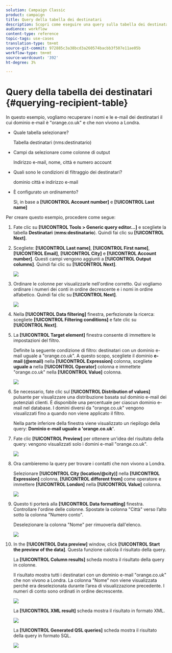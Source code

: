 ```yaml
---
solution: Campaign Classic
product: campaign
title: Query della tabella dei destinatari
description: Scopri come eseguire una query sulla tabella dei destinatari
audience: workflow
content-type: reference
topic-tags: use-cases
translation-type: tm+mt
source-git-commit: 972885c3a38bcd3a260574bacbb3f507e11ae05b
workflow-type: tm+mt
source-wordcount: '392'
ht-degree: 3%

---
```



# Query della tabella dei destinatari {#querying-recipient-table}

In questo esempio, vogliamo recuperare i nomi e le e-mail dei destinatari il cui dominio e-mail è &quot;orange.co.uk&quot; e che non vivono a Londra.

* Quale tabella selezionare?

   Tabella destinatari (nms:destinatario)

* Campi da selezionare come colonne di output

   Indirizzo e-mail, nome, città e numero account

* Quali sono le condizioni di filtraggio dei destinatari?

   dominio città e indirizzo e-mail

* È configurato un ordinamento?

   Sì, in base a **[!UICONTROL Account number]** e **[!UICONTROL Last name]**

Per creare questo esempio, procedere come segue:

1. Fate clic su **[!UICONTROL Tools > Generic query editor...]** e scegliete la tabella **Destinatari** (**mms:destinatario**). Quindi fai clic su **[!UICONTROL Next]**.
1. Scegliete: **[!UICONTROL Last name]**, **[!UICONTROL First name]**, **[!UICONTROL Email]**, **[!UICONTROL City]** e **[!UICONTROL Account number]**. Questi campi vengono aggiunti a **[!UICONTROL Output columns]**. Quindi fai clic su **[!UICONTROL Next]**.

   ![](assets/query_editor_03.png)

1. Ordinare le colonne per visualizzarle nell&#39;ordine corretto. Qui vogliamo ordinare i numeri dei conti in ordine decrescente e i nomi in ordine alfabetico. Quindi fai clic su **[!UICONTROL Next]**.

   ![](assets/query_editor_04.png)

1. Nella **[!UICONTROL Data filtering]** finestra, perfezionate la ricerca: scegliete **[!UICONTROL Filtering conditions]** e fate clic su **[!UICONTROL Next]**.
1. La **[!UICONTROL Target element]** finestra consente di immettere le impostazioni del filtro.

   Definite la seguente condizione di filtro: destinatari con un dominio e-mail uguale a &quot;orange.co.uk&quot;. A questo scopo, scegliete il dominio **e-mail (@email)** nella **[!UICONTROL Expression]** colonna, scegliete **uguale a** nella **[!UICONTROL Operator]** colonna e immettete &quot;orange.co.uk&quot; nella **[!UICONTROL Value]** colonna.

   ![](assets/query_editor_05.png)

1. Se necessario, fate clic sul **[!UICONTROL Distribution of values]** pulsante per visualizzare una distribuzione basata sul dominio e-mail dei potenziali clienti. È disponibile una percentuale per ciascun dominio e-mail nel database. I domini diversi da &quot;orange.co.uk&quot; vengono visualizzati fino a quando non viene applicato il filtro.

   Nella parte inferiore della finestra viene visualizzato un riepilogo della query: **Dominio e-mail uguale a &#39;orange.co.uk&#39;**.

1. Fate clic **[!UICONTROL Preview]** per ottenere un&#39;idea del risultato della query: vengono visualizzati solo i domini e-mail &quot;orange.co.uk&quot;.

   ![](assets/query_editor_nveau_17.png)

1. Ora cambieremo la query per trovare i contatti che non vivono a Londra.

   Selezionare **[!UICONTROL City (location/@city)]** nella **[!UICONTROL Expression]** colonna, **[!UICONTROL different from]** come operatore e immettere **[!UICONTROL London]** nella **[!UICONTROL Value]** colonna.

   ![](assets/query_editor_08.png)

1. Questo ti porterà alla **[!UICONTROL Data formatting]** finestra. Controllare l&#39;ordine delle colonne. Spostate la colonna &quot;Città&quot; verso l’alto sotto la colonna &quot;Numero conto&quot;.

   Deselezionare la colonna &quot;Nome&quot; per rimuoverla dall&#39;elenco.

   ![](assets/query_editor_nveau_15.png)

1. In the **[!UICONTROL Data preview]** window, click **[!UICONTROL Start the preview of the data]**. Questa funzione calcola il risultato della query.

   La **[!UICONTROL Column results]** scheda mostra il risultato della query in colonne.

   Il risultato mostra tutti i destinatari con un dominio e-mail &quot;orange.co.uk&quot; che non vivono a Londra. La colonna &quot;Nome&quot; non viene visualizzata perché era deselezionata durante l’area di visualizzazione precedente. I numeri di conto sono ordinati in ordine decrescente.

   ![](assets/query_editor_nveau_12.png)

   La **[!UICONTROL XML result]** scheda mostra il risultato in formato XML.

   ![](assets/query_editor_nveau_13.png)

   La **[!UICONTROL Generated QSL queries]** scheda mostra il risultato della query in formato SQL.

   ![](assets/query_editor_nveau_14.png)
